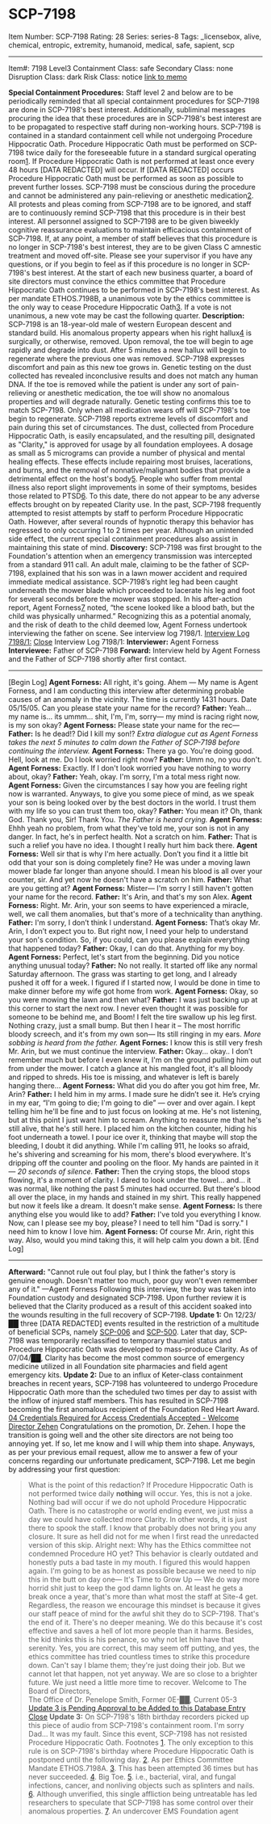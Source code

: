 # SCP-7198
Item Number: SCP-7198
Rating: 28
Series: series-8
Tags: _licensebox, alive, chemical, entropic, extremity, humanoid, medical, safe, sapient, scp

---

Item#: 7198
Level3
Containment Class:
safe
Secondary Class:
none
Disruption Class:
dark
Risk Class:
notice
[link to memo](/classification-committee-memo)  

**Special Containment Procedures:** Staff level 2 and below are to be periodically reminded that all special containment procedures for SCP-7198 are done in SCP-7198's best interest. Additionally, subliminal messages procuring the idea that these procedures are in SCP-7198's best interest are to be propagated to respective staff during non-working hours.
SCP-7198 is contained in a standard containment cell while not undergoing Procedure Hippocratic Oath. Procedure Hippocratic Oath must be performed on SCP-7198 twice daily for the foreseeable future in a standard surgical operating room[1](javascript:;). If Procedure Hippocratic Oath is not performed at least once every 48 hours [DATA REDACTED] will occur. If [DATA REDACTED] occurs Procedure Hippocratic Oath must be performed as soon as possible to prevent further losses. SCP-7198 must be conscious during the procedure and cannot be administered any pain-relieving or anesthetic medication[2](javascript:;). All protests and pleas coming from SCP-7198 are to be ignored, and staff are to continuously remind SCP-7198 that this procedure is in their best interest.
All personnel assigned to SCP-7198 are to be given biweekly cognitive reassurance evaluations to maintain efficacious containment of SCP-7198. If, at any point, a member of staff believes that this procedure is no longer in SCP-7198's best interest, they are to be given Class C amnestic treatment and moved off-site. Please see your supervisor if you have any questions, or if you begin to feel as if this procedure is no longer in SCP-7198's best interest.
At the start of each new business quarter, a board of site directors must convince the ethics committee that Procedure Hippocratic Oath continues to be performed in SCP-7198's best interest. As per mandate ETHOS.7198B, a unanimous vote by the ethics committee is the only way to cease Procedure Hippocratic Oath[3](javascript:;). If a vote is not unanimous, a new vote may be cast the following quarter.
**Description:** SCP-7198 is an 18-year-old male of western European descent and standard build. His anomalous property appears when his right hallux[4](javascript:;) is surgically, or otherwise, removed. Upon removal, the toe will begin to age rapidly and degrade into dust. After 5 minutes a new hallux will begin to regenerate where the previous one was removed. SCP-7198 expresses discomfort and pain as this new toe grows in. Genetic testing on the dust collected has revealed inconclusive results and does not match any human DNA.
If the toe is removed while the patient is under any sort of pain-relieving or anesthetic medication, the toe will show no anomalous properties and will degrade naturally. Genetic testing confirms this toe to match SCP-7198. Only when all medication wears off will SCP-7198's toe begin to regenerate. SCP-7198 reports extreme levels of discomfort and pain during this set of circumstances.
The dust, collected from Procedure Hippocratic Oath, is easily encapsulated, and the resulting pill, designated as "Clarity," is approved for usage by all foundation employees. A dosage as small as 5 micrograms can provide a number of physical and mental healing effects. These effects include repairing most bruises, lacerations, and burns, and the removal of nonnative/malignant bodies that provide a detrimental effect on the host's body[5](javascript:;). People who suffer from mental illness also report slight improvements in some of their symptoms, besides those related to PTSD[6](javascript:;). To this date, there do not appear to be any adverse effects brought on by repeated Clarity use.
In the past, SCP-7198 frequently attempted to resist attempts by staff to perform Procedure Hippocratic Oath. However, after several rounds of hypnotic therapy this behavior has regressed to only occurring 1 to 2 times per year. Although an unintended side effect, the current special containment procedures also assist in maintaining this state of mind.
**Discovery:** SCP-7198 was first brought to the Foundation's attention when an emergency transmission was intercepted from a standard 911 call. An adult male, claiming to be the father of SCP-7198, explained that his son was in a lawn mower accident and required immediate medical assistance. SCP-7198’s right leg had been caught underneath the mower blade which proceeded to lacerate his leg and foot for several seconds before the mower was stopped.
In his after-action report, Agent Forness[7](javascript:;) noted, “the scene looked like a blood bath, but the child was physically unharmed.” Recognizing this as a potential anomaly, and the risk of death to the child deemed low, Agent Forness undertook interviewing the father on scene. See interview log 7198/1.
[Interview Log 7198/1:](javascript:;)
[Close](javascript:;)
Interview Log 7198/1:
**Interviewer:** Agent Forness
**Interviewee:** Father of SCP-7198
**Forward:** Interview held by Agent Forness and the Father of SCP-7198 shortly after first contact.
* * *
[Begin Log]
**Agent Forness:** All right, it's going. Ahem — My name is Agent Forness, and I am conducting this interview after determining probable causes of an anomaly in the vicinity. The time is currently 1431 hours. Date 05/15/05. Can you please state your name for the record?
**Father:** Yeah… my name is… its ummm… shit, I'm, I'm, sorry— my mind is racing right now, is my son okay?
**Agent Forness:** Please state your name for the rec—
**Father:** Is he dead!? Did I kill my son!?
_Extra dialogue cut as Agent Forness takes the next 5 minutes to calm down the Father of SCP-7198 before continuing the interview._
**Agent Forness:** There ya go. You're doing good. Hell, look at me. Do I look worried right now?
**Father:** Umm no, no you don't.
**Agent Forness:** Exactly. If I don't look worried you have nothing to worry about, okay?
**Father:** Yeah, okay. I'm sorry, I'm a total mess right now.
**Agent Forness:** Given the circumstances I say how you are feeling right now is warranted. Anyways, to give you some piece of mind, as we speak your son is being looked over by the best doctors in the world. I trust them with my life so you can trust them too, okay?
**Father:** You mean it? Oh, thank God. Thank you, Sir! Thank You.
_The Father is heard crying._
**Agent Forness:** Ehhh yeah no problem, from what they've told me, your son is not in any danger. In fact, he's in perfect health. Not a scratch on him.
**Father:** That is such a relief you have no idea. I thought I really hurt him back there.
**Agent Forness:** Well sir that is why I'm here actually. Don’t you find it a little bit odd that your son is doing completely fine? He was under a moving lawn mower blade far longer than anyone should. I mean his blood is all over your counter, sir. And yet now he doesn't have a scratch on him.
**Father:** What are you getting at?
**Agent Forness:** Mister— I'm sorry I still haven't gotten your name for the record.
**Father:** It's Arin, and that's my son Alex.
**Agent Forness:** Right. Mr. Arin, your son seems to have experienced a miracle, well, we call them anomalies, but that's more of a technicality than anything.
**Father:** I'm sorry, I don’t think I understand.
**Agent Forness:** That’s okay Mr. Arin, I don’t expect you to. But right now, I need your help to understand your son's condition. So, if you could, can you please explain everything that happened today?
**Father:** Okay, I can do that. Anything for my boy.
**Agent Forness:** Perfect, let's start from the beginning. Did you notice anything unusual today?
**Father:** No not really. It started off like any normal Saturday afternoon. The grass was starting to get long, and I already pushed it off for a week. I figured if I started now, I would be done in time to make dinner before my wife got home from work.
**Agent Forness:** Okay, so you were mowing the lawn and then what?
**Father:** I was just backing up at this corner to start the next row. I never even thought it was possible for someone to be behind me, and Boom! I felt the tire swallow up his leg first. Nothing crazy, just a small bump. But then I hear it – The most horrific bloody screech, and it's from my own son— Its still ringing in my ears.
_More sobbing is heard from the father._
**Agent Fornes:** I know this is still very fresh Mr. Arin, but we must continue the interview.
**Father:** Okay… okay.. I don’t remember much but before I even knew it, I'm on the ground pulling him out from under the mower. I catch a glance at his mangled foot, it's all bloody and ripped to shreds. His toe is missing, and whatever is left is barely hanging there…
**Agent Forness:** What did you do after you got him free, Mr. Arin?
**Father:** I held him in my arms. I made sure he didn’t see it. He’s crying in my ear, “I'm going to die; I'm going to die” — over and over again. I kept telling him he'll be fine and to just focus on looking at me. He's not listening, but at this point I just want him to scream. Anything to reassure me that he's still alive, that he's still here. I placed him on the kitchen counter, hiding his foot underneath a towel. I pour ice over it, thinking that maybe will stop the bleeding, I doubt it did anything. While I'm calling 911, he looks so afraid, he's shivering and screaming for his mom, there's blood everywhere. It's dripping off the counter and pooling on the floor. My hands are painted in it—
_20 seconds of silence._
**Father:** Then the crying stops, the blood stops flowing, it's a moment of clarity. I dared to look under the towel… and… it was normal, like nothing the past 5 minutes had occurred. But there's blood all over the place, in my hands and stained in my shirt. This really happened but now it feels like a dream. It doesn't make sense.
**Agent Forness:** Is there anything else you would like to add?
**Father:** I've told you everything I know. Now, can I please see my boy, please? I need to tell him "Dad is sorry." I need him to know I love him.
**Agent Forness:** Of course Mr. Arin, right this way. Also, would you mind taking this, it will help calm you down a bit.
[End Log]
* * *
**Afterward:** "Cannot rule out foul play, but I think the father's story is genuine enough. Doesn't matter too much, poor guy won't even remember any of it." —Agent Forness
Following this interview, the boy was taken into Foundation custody and designated SCP-7198. Upon further review it is believed that the Clarity produced as a result of this accident soaked into the wounds resulting in the full recovery of SCP-7198.
**Update 1:** On 12/23/██ three [DATA REDACTED] events resulted in the restriction of a multitude of beneficial SCPs, namely [SCP-006](https://scp-wiki.wikidot.com/scp-006) and [SCP-500](https://scp-wiki.wikidot.com/scp-500). Later that day, SCP-7198 was temporarily reclassified to temporary thaumiel status and Procedure Hippocratic Oath was developed to mass-produce Clarity. As of 07/04/██, Clarity has become the most common source of emergency medicine utilized in all Foundation site pharmacies and field agent emergency kits.
**Update 2:** Due to an influx of Keter-class containment breaches in recent years, SCP-7198 has volunteered to undergo Procedure Hippocratic Oath more than the scheduled two times per day to assist with the inflow of injured staff members. This has resulted in SCP-7198 becoming the first anomalous recipient of the Foundation Red Heart Award.
[04 Credentials Required for Access ](javascript:;)
[Credentials Accepted - Welcome Director Zehen](javascript:;)
Congratulations on the promotion, Dr. Zehen. I hope the transition is going well and the other site directors are not being too annoying yet. If so, let me know and I will whip them into shape.
Anyways, as per your previous email request, allow me to answer a few of your concerns regarding our unfortunate predicament, SCP-7198.
Let me begin by addressing your first question:
> What is the point of this redaction? If Procedure Hippocratic Oath is not performed twice daily **nothing** will occur.
Yes, this is not a joke. Nothing bad will occur if we do not uphold Procedure Hippocratic Oath. There is no catastrophe or world ending event, we just miss a day we could have collected more Clarity. In other words, it is just there to spook the staff. I know that probably does not bring you any closure. It sure as hell did not for me when I first read the unredacted version of this skip.
Alright next:
> Why has the Ethics committee not condemned Procedure HO yet? This behavior is clearly outdated and honestly puts a bad taste in my mouth.
I figured this would happen again. I'm going to be as honest as possible because we need to nip this in the butt on day one— It's Time to Grow Up — We do way more horrid shit just to keep the god damn lights on. At least he gets a break once a year, that's more than what most the staff at Site-4 get.
Regardless, the reason we encourage this mindset is because it gives our staff peace of mind for the awful shit they do to SCP-7198. That's the end of it. There's no deeper meaning. We do this because it's cost effective and saves a hell of lot more people than it harms. Besides, the kid thinks this is his penance, so why not let him have that serenity.
Yes, you are correct, this may seem off putting, and yes, the ethics committee has tried countless times to strike this procedure down. Can't say I blame them; they're just doing their job. But we cannot let that happen, not yet anyway. We are so close to a brighter future. We just need a little more time to recover.
Welcome to The Board of Directors,  
The Office of Dr. Penelope Smith, Former 0E-██, Current 05-3
[Update 3 is Pending Approval to be Added to this Database Entry](javascript:;)
[Close](javascript:;)
**Update 3:** On SCP-7198's 18th birthday recorders picked up this piece of audio from SCP-7198's containment room.
> I'm sorry Dad… It was my fault.
Since this event, SCP-7198 has not resisted Procedure Hippocratic Oath.
Footnotes
[1](javascript:;). The only exception to this rule is on SCP-7198's birthday where Procedure Hippocratic Oath is postponed until the following day.
[2](javascript:;). As per Ethics Committee Mandate ETHOS.7198A.
[3](javascript:;). This has been attempted 36 times but has never succeeded.
[4](javascript:;). Big Toe.
[5](javascript:;). i.e., bacterial, viral, and fungal infections, cancer, and nonliving objects such as splinters and nails.
[6](javascript:;). Although unverified, this single affliction being untreatable has led researchers to speculate that SCP-7198 has some control over their anomalous properties.
[7](javascript:;). An undercover EMS Foundation agent
